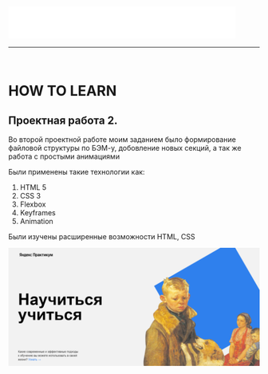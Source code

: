 
<img src="./images/logo/../logo_place_footer.svg">
<hr>
<br>
<h1>HOW TO LEARN</h1>
<h2>Проектная работа 2.</h2>
<p>Во второй проектной работе моим заданием было формирование файловой структуры по БЭМ-у, добовление новых секций, а так же работа с простыми анимациями</p>
<p>Были применены такие технологии как:</p>
<ol>
  <li>HTML 5</li>
  <li>CSS 3</li>
  <li>Flexbox</li>
  <li>Keyframes</li>
  <li>Animation</li>
</ol>
<p>Были изучены расширенные возможности HTML, CSS</p>
<img src="./images/header-screen.png">
